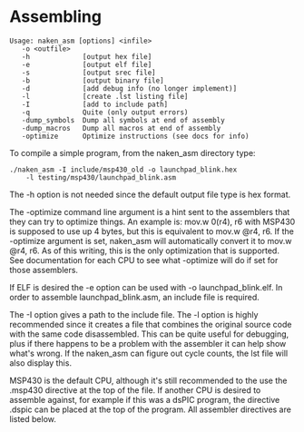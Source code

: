 Assembling
==========

    Usage: naken_asm [options] <infile>
       -o <outfile>
       -h             [output hex file]
       -e             [output elf file]
       -s             [output srec file]
       -b             [output binary file]
       -d             [add debug info (no longer implement)]
       -l             [create .lst listing file]
       -I             [add to include path]
       -q             Quite (only output errors)
       -dump_symbols  Dump all symbols at end of assembly
       -dump_macros   Dump all macros at end of assembly
       -optimize      Optimize instructions (see docs for info)

To compile a simple program, from the naken_asm directory type:

    ./naken_asm -I include/msp430_old -o launchpad_blink.hex
        -l testing/msp430/launchpad_blink.asm

The -h option is not needed since the default output file type is hex format.

The -optimize command line argument is a hint sent to the assemblers that
they can try to optimize things.  An example is: mov.w 0(r4), r6 with MSP430
is supposed to use up 4 bytes, but this is equivalent to mov.w @r4, r6.
If the -optimize argument is set, naken_asm will automatically convert it
to mov.w @r4, r6.  As of this writing, this is the only optimization that
is supported.  See documentation for each CPU to see what -optimize will
do if set for those assemblers.

If ELF is desired the -e option can be used with -o launchpad_blink.elf.
In order to assemble launchpad_blink.asm, an include file is required.

The -I option gives a path to the include file.  The -l option is highly
recommended since it creates a file that combines the original source code
with the same code disassembled.  This can be quite useful for debugging,
plus if there happens to be a problem with the assembler it can help show
what's wrong.  If the naken_asm can figure out cycle counts, the lst file
will also display this.

MSP430 is the default CPU, although it's still recommended to the use the
.msp430 directive at the top of the file.  If another CPU is desired to
assemble against, for example if this was a dsPIC program, the directive
.dspic can be placed at the top of the program.  All assembler directives
are listed below.


